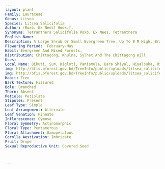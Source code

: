 ```yaml
---
layout: plant
Family: Lauraceae
Genus: Litsea
Species: Litsea Salicifolia
Author: (Roxb. Ex Nees) Hook.f.
Synonyms: Tetranthera Salicifolia Roxb. Ex Nees, Tetranthera
English Name: 
Description: A Large Shrub Or Small Evergreen Tree, Up To 8 M High, Branchlets Silky Or Brown Tomentose. Leaves Alternate, Very Variable, Pale Brown Or Darker Above When Dry, Smooth And Usually Obscurely Reticulated Above, Nerves With Faint Nervules Beneath, Petioles 1.2-2.5 Cm Long. Inflorescence Umbellate, Umbels 0.6-0.8 Cm In Diameter, Glabrous Or Hairy. Stamens 6-9, Usually Very Short, Filaments Villous. Fruits 0.6-1.5 Cm Long, Ellipsoid Or Obovoid, Pale White To Purple Black, Seated On The Slightly Enlarged, Subcupular Perianth.
Flowering Period:  February-May
Habit: Evergreen And Mixed Forests.
Distribution: Chittagong, Khulna, Sylhet And The Chittagong Hill
Uses: 
Local Name: Bikuti, Sum, Digloti, Paniamula, Bara Shiyal, Hiyalbuka, Rissafai, 
img: http://bfis.bforest.gov.bd/TreeInfo/public/uploads/litsea_salicifolia.jpg
img: http://bfis.bforest.gov.bd/TreeInfo/public/uploads/litsea_salicifolia1.jpg
Habit: Tree
Bark Texture: Fissured
Bole: Branched
Thorn: Absent
Petiole: Petiolate
Stipules: Present
Leaf Type: Simple
Leaf Arrangement: Alternate
Leaf Venation: Pinnate
Inflorescence: Cymose
Floral Symmetry: Actinomorphic
Floral Type: Pentamerous
Floral Attachment: Gamopetalous
Corolla Aestivation: Imbricate
Fruit: Drupe
Sexual Reproductive Unit: Covered Seed



---
```


